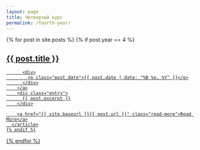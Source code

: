 ```yaml
---
layout: page
title: Четвертый курс
permalink: /fourth-year/
---
```


<div class="posts">
  {% for post in site.posts %}
    {% if post.year == 4 %}
      <article class="post">
        <a href="{{ site.baseurl }}{{ post.url }}">
          <h1>{{ post.title }}</h1>

          <div>
            <p class="post_date">{{ post.date | date: "%B %e, %Y" }}</p>
          </div>
        </a>
        <div class="entry">
          {{ post.excerpt }}
        </div>
    
        <a href="{{ site.baseurl }}{{ post.url }}" class="read-more">Read More</a>
      </article>
    {% endif %}
  {% endfor %}
</div>
